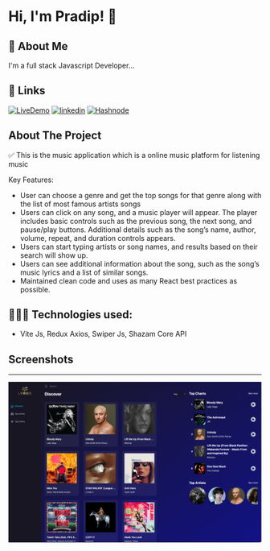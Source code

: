 # Hi, I'm Pradip! 👋

## 🚀 About Me

I'm a full stack Javascript Developer...

## 🔗 Links

[![LiveDemo](https://img.shields.io/badge/Live_demo-000?style=for-the-badge&logo=ko-fi&logoColor=white)](https://lyriks-app-pradip.netlify.app/)
[![linkedin](https://img.shields.io/badge/linkedin-0A66C2?style=for-the-badge&logo=linkedin&logoColor=white)](https://www.linkedin.com/in/pradipkafle/)
[![Hashnode](https://img.shields.io/badge/hashnode-1DA1F2?style=for-the-badge&logo=hashnode&logoColor=white)](https://iampradip.hashnode.dev/)

## About The Project

✅ This is the music application which is a online music platform for listening music

Key Features:

- User can choose a genre and get the top songs for that genre along with the list of most famous artists songs
- Users can click on any song, and a music player will appear. The player includes basic controls such as the previous song, the next song, and pause/play buttons. Additional details such as the song’s name, author, volume, repeat, and duration controls appears.
- Users can start typing artists or song names, and results based on their search will show up.
- Users can see additional information about the song, such as the song’s music lyrics and a list of similar songs.
- Maintained clean code and uses as many React best practices as possible.

## 👨🏻‍💻 Technologies used:

- Vite Js, Redux Axios, Swiper Js, Shazam Core API

## Screenshots

---

![Desktopdemo](./demo/desktopdemo.jpg)
